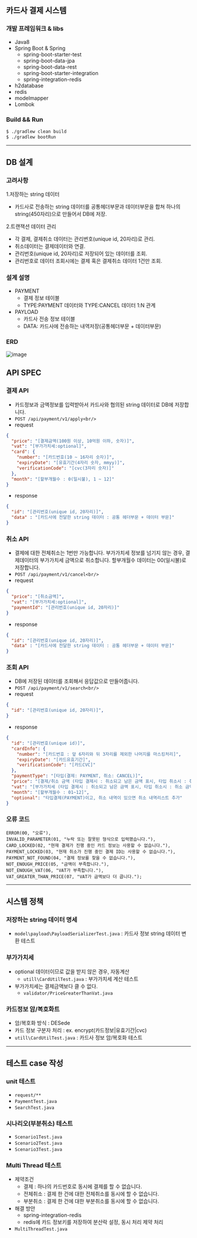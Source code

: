 ## 카드사 결제 시스템

### 개발 프레임워크 & libs
- Java8
- Spring Boot & Spring
  - spring-boot-starter-test 
  - spring-boot-data-jpa
  - spring-boot-data-rest 
  - spring-boot-starter-integration
  - spring-integration-redis
- h2database
- redis
- modelmapper
- Lombok



### Build && Run

```zsh
$ ./gradlew clean build
$ ./gradlew bootRun
```

---

## DB 설계 

### 고려사항   
1.저장하는 string 데이터 
  - 카드사로 전송하는 string 데이터를 공통헤더부문과 데이터부문을 합쳐 하나의 string(450자리)으로 만들어서 DB에 저장. 

2.트랜잭션 데이터 관리
  - 각 결제, 결제취소 데이터는 관리번호(unique id, 20자리)로 관리.
  - 취소데이터는 결제데이터와 연결.
  - 관리번호(unique id, 20자리)로 저장되어 있는 데이터를 조회.
  - 관리번호로 데이터 조회시에는 결제 혹은 결제취소 데이터 1건만 조회.

### 설계 설명
- PAYMENT 
  - 결제 정보 테이블
  - TYPE:PAYMENT 데이터와 TYPE:CANCEL 데이터 1:N 관계
- PAYLOAD
  - 카드사 전송 정보 테이블
  - DATA: 카드사에 전송하는 내역저장(공통헤더부문 + 데이터부문)

### ERD
![image](https://user-images.githubusercontent.com/5827617/103437829-8ddbb880-4c6f-11eb-8cec-caf49481dd0d.png)

## API SPEC

### 결제 API
* 카드정보과 금액정보를 입력받아서 카드사와 협의된 string 데이터로 DB에 저장합니다.<br/>
* `POST /api/payment/v1/apply<br/>`
* request
```json
{
  "price": "[결제금액(100원 이상, 10억원 이하, 숫자)]",
  "vat": "[부가가치세:optional]",
  "card": {
    "number": "[카드번호(10 ~ 16자리 숫자)]",
    "expiryDate": "[유효기간(4자리 숫자, mmyy)]",
    "verificationCode": "[cvc(3자리 숫자)]"
  },
  "month": "[할부개월수 : 0(일시불), 1 ~ 12]"
}
```
* response
```json
{
  "id": "[관리번호(unique id, 20자리)]",
  "data" : "[카드사에 전달한 string 데이터 : 공통 헤더부문 + 데이터 부문]"
}
```

### 취소 API
* 결제에 대한 전체취소는 1번만 가능합니다. 부가가치세 정보를 넘기지 않는 경우, 결제데이터의 부가가치세 금액으로 취소합니다. 할부개월수 데이터는 00(일시불)로 저장합니다.<br/>
* `POST /api/payment/v1/cancel<br/>`
* request
```json
{
  "price": "[취소금액]",
  "vat": "[부가가치세:optional]",
  "paymentId": "[관리번호(unique id, 20자리)]"
}
```
* response
```json
{  
  "id": "[관리번호(unique id, 20자리)]",
  "data" : "[카드사에 전달한 string 데이터 : 공통 헤더부문 + 데이터 부문]"
}
```

### 조회 API
* DB에 저장된 데이터를 조회해서 응답값으로 만들어줍니다.<br/>
* `POST /api/payment/v1/search<br/>`
* request
```json
{
  "id": "[관리번호(unique id, 20자리)]",
}
```
* response
```json
{
  "id": "[관리번호(unique id)]",
  "cardInfo": {
    "number": "[카드번호 : 앞 6자리와 뒤 3자리를 제외한 나머지를 마스킹처리]",
    "expiryDate": "[카드유효기간]",
    "verificationCode": "[카드CVC]"
  },
  "paymentType": "[타입(결제: PAYMENT, 취소: CANCEL)]",
  "price": "[결제/취소 금액 (타입 결제시 : 취소되고 남은 금액 표시, 타입 취소시 : 취소 금액 표시)]",
  "vat": "[부가가치세 (타입 결제시 : 취소되고 남은 금액 표시, 타입 취소시 : 취소 금액 표시)]",
  "month": "[할부개월수 : 01~12]",
  "optional": "타입결제(PAYMENT)이고, 취소 내역이 있으면 취소 내역리스트 추가"
}
```
### 오류 코드 
```
ERROR(00, "오류"),
INVALID_PARAMETER(01, "누락 또는 잘못된 형식으로 입력했습니다."),
CARD_LOCKED(02, "현재 결제가 진행 중인 카드 정보는 사용할 수 없습니다."),
PAYMENT_LOCKED(03, "현재 취소가 진행 중인 결제 ID는 사용할 수 없습니다."),
PAYMENT_NOT_FOUND(04, "결제 정보를 찾을 수 없습니다."),
NOT_ENOUGH_PRICE(05, "금액이 부족합니다."),
NOT_ENOUGH_VAT(06, "VAT가 부족합니다."),
VAT_GREATER_THAN_PRICE(07, "VAT가 금액보다 더 큽니다.");
```

---

## 시스템 정책

### 저장하는 string 데이터 명세
- `model\payload\PayloadSerializerTest.java` : 카드사 정보 string 데이터 변환 테스트

### 부가가치세
- optional 데이터이므로 값을 받지 않은 경우, 자동계산 
  - `utill\CardUtilTest.java` : 부가가치세 계산 테스트  
- 부가가치세는 결제금액보다 클 수 없다.
  - `validator/PriceGreaterThanVat.java`  

### 카드정보 암/복호화트
- 암/복호화 방식 : DESede
- 카드 정보 구분자 처리 : ex. encrypt(카드정보|유효기간|cvc)
- `utill\CardUtilTest.java` : 카드사 정보 암/복호화 테스트

--- 

## 테스트 case 작성

### unit 테스트
- `request/**`
- `PaymentTest.java`
- `SearchTest.java`

### 시나리오(부분취소) 테스트
- `Scenario1Test.java` 
- `Scenario2Test.java` 
- `Scenario3Test.java` 

### Multi Thread 테스트
- 제약조건
  - 결제 : 하나의 카드번호로 동시에 결제를 할 수 없습니다.
  - 전체취소 : 결제 한 건에 대한 전체취소를 동시에 할 수 없습니다.
  - 부분취소 : 결제 한 건에 대한 부분취소를 동시에 할 수 없습니다.
- 해결 방안
  - spring-integration-redis
  - redis에 카드 정보키를 저장하여 분산락 설정, 동시 처리 제약 처리
- `MultiThreadTest.java` 

